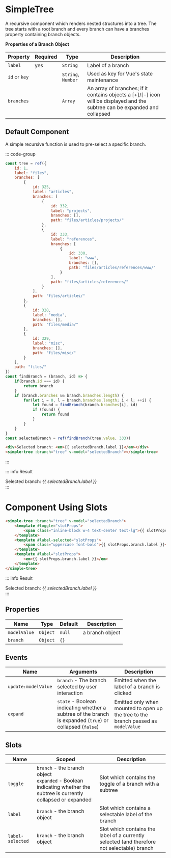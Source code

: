 <script setup>
    import SimpleTree from "../src/components/simple-tree.vue"
    import { computed, ref } from "vue"

    const tree = ref({
        id: 1,
        label: "files",
        branches: [
            {
                id: 325,
                label: "articles",
                branches: [
                    {
                        id: 332,
                        label: "projects",
                        branches: [],
                        path: "files/articles/projects/"
                    },
                    {
                        id: 333,
                        label: "references",
                        branches: [
                            {
                                id: 330,
                                label: "www",
                                branches: [],
                                path: "files/articles/references/www/"
                            }
                        ],
                        path: "files/articles/references/"
                    }
                ],
                path: "files/articles/"
            },
            {
                id: 328,
                label: "media",
                branches: [],
                path: "files/media/"
            },
            {
                id: 329,
                label: "misc",
                branches: [],
                path: "files/misc/"
            }
        ],
        path: "files/"
    })
    const findBranch = (branch, id) => {
        if(branch.id === id) {
            return branch
        }
        if (branch.branches && branch.branches.length) {
            for(let i = 0, l = branch.branches.length; i < l; ++i) {
                let found = findBranch(branch.branches[i], id) 
                if (found) {
                    return found
                }
            }
        }
    }
    const selectedBranch = ref(findBranch(tree.value, 333))
</script>

# SimpleTree

A recursive component which renders nested structures into a tree. The tree starts with a root branch and every branch can have a branches property containing branch objects.

**Properties of a Branch Object**

| Property           | Required | Type               | Description                                                                                                                 |
|--------------------|----------|--------------------|-----------------------------------------------------------------------------------------------------------------------------|
| `label`            | yes      | `String`           | Label of a branch                                                                                                           |
| `id` or `key`      |          | `String`, `Number` | Used as key for Vue's state maintenance                                                                                     |
| `branches`         |          | `Array`            | An array of branches; if it contains objects a [+]/[-] icon will be displayed and the subtree can be expanded and collapsed |


## Default Component
A simple recursive function is used to pre-select a specific branch.

::: code-group
```js
const tree = ref({
    id: 1,
    label: "files",
    branches: [
        {
            id: 325,
            label: "articles",
            branches: [
                {
                    id: 332,
                    label: "projects",
                    branches: [],
                    path: "files/articles/projects/"
                },
                {
                    id: 333,
                    label: "references",
                    branches: [
                        {
                            id: 330,
                            label: "www",
                            branches: [],
                            path: "files/articles/references/www/"
                        }
                    ],
                    path: "files/articles/references/"
                }
            ],
            path: "files/articles/"
        },
        {
            id: 328,
            label: "media",
            branches: [],
            path: "files/media/"
        },
        {
            id: 329,
            label: "misc",
            branches: [],
            path: "files/misc/"
        }
    ],
    path: "files/"
})
const findBranch = (branch, id) => {
    if(branch.id === id) {
        return branch
    }
    if (branch.branches && branch.branches.length) {
        for(let i = 0, l = branch.branches.length; i < l; ++i) {
            let found = findBranch(branch.branches[i], id)
            if (found) {
                return found
            }
        }
    }
}
const selectedBranch = ref(findBranch(tree.value, 333))
```
```html
<div>Selected branch: <em>{{ selectedBranch.label }}</em></div>
<simple-tree :branch="tree" v-model="selectedBranch"></simple-tree>
```
:::

::: info Result
<div>Selected branch: <em>{{ selectedBranch.label }}</em></div>
<simple-tree :branch="tree" v-model="selectedBranch" />
:::

# Component Using Slots

```html
<simple-tree :branch="tree" v-model="selectedBranch">
    <template #toggle="slotProps">
        <span class="inline-block w-4 text-center text-lg">{{ slotProps.expanded ? '-' : '+' }}</span>
    </template>
    <template #label-selected="slotProps">
        <span class="uppercase font-bold">{{ slotProps.branch.label }}</span>
    </template>
    <template #label="slotProps">
        <em>{{ slotProps.branch.label }}</em>
    </template>
</simple-tree>
```

::: info Result
<div>Selected branch: <em>{{ selectedBranch.label }}</em></div>
<simple-tree :branch="tree" v-model="selectedBranch">
<template #toggle="slotProps"><span class="inline-block w-4 text-center text-lg">{{ slotProps.expanded ? '-' : '+' }}</span></template>
<template #label-selected="slotProps">
    <span class="uppercase font-bold">{{ slotProps.branch.label }}</span>
</template>
<template #label="slotProps">
    <em>{{ slotProps.branch.label }}</em>
</template>
</simple-tree>
:::

## Properties
| Name          | Type     | Default | Description     |
|---------------|----------|---------|-----------------|
| `modelValue`  | `Object` | `null`  | a branch object |
| `branch`      | `Object` | `{}`    |                 |

## Events
| Name                | Arguments                                                                                                | Description                                                                        |
|---------------------|----------------------------------------------------------------------------------------------------------|------------------------------------------------------------------------------------|
| `update:modelValue` | `branch` - The branch selected by user interaction                                                       | Emitted when the label of a branch is clicked                                      |
| `expand`            | `state` - Boolean indicating whether a subtree of the branch is expanded (`true`) or collapsed (`false`) | Emitted only when mounted to open up the tree to the branch passed as `modelValue` |

## Slots
| Name             | Scoped                                                                                                                   | Description                                                                                 |
|------------------|--------------------------------------------------------------------------------------------------------------------------|---------------------------------------------------------------------------------------------|
| `toggle`         | `branch` - the branch object<br />`expanded` - Boolean indicating whether the subtree is currently collapsed or expanded | Slot which contains the toggle of a branch with a subtree                                   |
| `label`          | `branch` - the branch object                                                                                             | Slot which contains a selectable label of the branch                                        |
| `label-selected` | `branch` - the branch object                                                                                             | Slot which contains the label of a currently selected (and therefore not selectable) branch |
